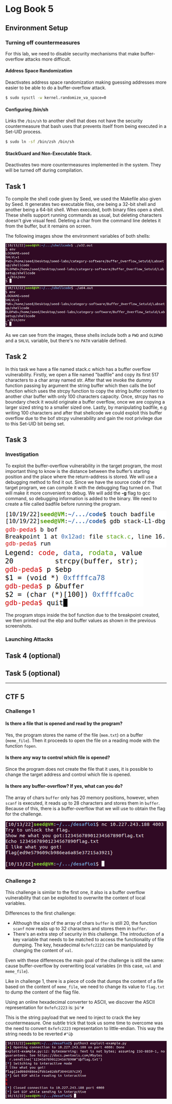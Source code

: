 # Log Book 5

## Environment Setup
### Turning off countermeasures
For this lab, we need to disable security mechanisms that make buffer-overflow attacks more difficult.

#### Address Space Randomization
Deactivates address space randomization making guessing addresses more easier to be able to do a buffer-overflow attack.

```bash
$ sudo sysctl -w kernel.randomize_va_space=0
```

#### Configuring /bin/sh
Links the ```/bin/sh``` to another shell that does not have the security countermeasure that bash uses that prevents itself from being executed in a Set-UID process.

```bash
$ sudo ln -sf /bin/zsh /bin/sh
```

#### StackGuard and Non-Executable Stack.
Deactivates two more countermeasures implemented in the system. They will be turned off during compilation.

## Task 1

To compile the shell code given by Seed, we used the Makefile also given by Seed. It generates two executable files, one being a 32-bit shell and another being a 64-bit shell.
When executed, both binary files open a shell. These shells support running commands as usual, but deleting characters doesn't give visual feed. Deleting a char from the command line deletes it from the buffer, but it remains on screen.

The following images show the environment variables of both shells:

![](imgs/week5/task1_32bit.png)
![](imgs/week5/task1_64bit.png)

As we can see from the images, these shells include both a ```PWD``` and ```OLDPWD``` and a ```SHLVL``` variable, but there's no ```PATH``` variable defined.

## Task 2
In this task we have a file named stack.c which has a buffer overflow vulnerability. Firstly, we open a file named "badfile" and copy its first 517 characters to a char array named str. After that we invoke the dummy function passing by argument the string buffer which then calls the bof function which uses the strcpy function to copy the string buffer content to another char buffer with only 100 characters capacity. Once, strcpy has no boundary check it would originate a buffer overflow, once we are copying a larger sized string to a smaller sized one. Lastly, by manipulating badfile, e.g writing 100 characters and after that shellcode we could exploit this buffer overflow due to the bof strcpy vulnerability and gain the root privilege due to this Set-UID bit being set.

## Task 3
### Investigation
To exploit the buffer-overflow vulnerability in the target program, the most important thing to know is the distance between the buffer’s starting position and the place where the return-address is stored. We will use a debugging method to find it out.  Since we have the source code of the target program, we can compile it with the debugging flag turned on. That will make it more convenient to debug.
We will add the **-g** flag to gcc command, so debugging information is added to the binary. We need to create a file called badfile before running the program.

![](imgs/week5/task3_investigation_1.png)
![](imgs/week5/task3_investigation_2.png)
![](imgs/week5/task3_investigation_3.png)

The program stops inside the bof function due to the breakpoint created, we then printed out the ebp and buffer values as shown in the previous screenshots.

### Launching Attacks



## Task 4 (optional)

## Task 5 (optional)

---

## CTF 5

### Challenge 1

#### **Is there a file that is opened and read by the program?**
Yes, the program stores the name of the file (```mem.txt```) on a buffer (```meme_file```). Then it proceeds to open the file on a reading mode with the function ```fopen```.

#### **Is there any way to control which file is opened?**
Since the program does not create the file that it uses, it is possible to change the target address and control which file is opened.

#### **Is there any buffer-overflow? If yes, what can you do?**

The array of chars ```buffer``` only has 20 memory positions, however, when ```scanf``` is executed, it reads up to 28 characters and stores them in ```buffer```. Because of this, there is a buffer-overflow that we will use to obtain the flag for the challenge.

![](imgs/week5/ctf5.png)

### Challenge 2

This challenge is similar to the first one, it also is a buffer overflow vulnerability that can be exploited to overwrite the content of local variables.

Differences to the first challenge:
- Although the size of the array of chars ```buffer``` is still 20, the function ```scanf``` now reads up to 32 characters and stores them in ```buffer```.
- There's an extra step of security in this challenge. The introduction of a key variable that needs to be matched to access the functionality of file dumping. The key, hexadecimal ```0xfefc2223``` can be manipulated by changing the content of ```val```.

Even with these differences the main goal of the challenge is still the same: cause buffer-overflow by overwriting local variables (in this case, ```val``` and ```meme_file```).

Like in challenge 1, there is a piece of code that dumps the content of a file based on the content of ```meme_file```, we need to change its value to ```flag.txt``` to dump the content of the flag file.

Using an online hexadecimal converter to ASCII, we discover the ASCII representation for ```0xfefc2223``` is: ```þü"#```

This is the string payload that we need to inject to crack the key countermeasure. One subtle trick that took us some time to overcome was the need to convert ```0xfefc2223``` representation to little-endian. This way the string needs to be reverted ```#"üþ```

![](imgs/week5/ctf5_2.png)
